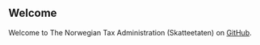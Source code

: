 ## Welcome

Welcome to The Norwegian Tax Administration (Skatteetaten) on [GitHub](https://github.com/Skatteetaten/).

